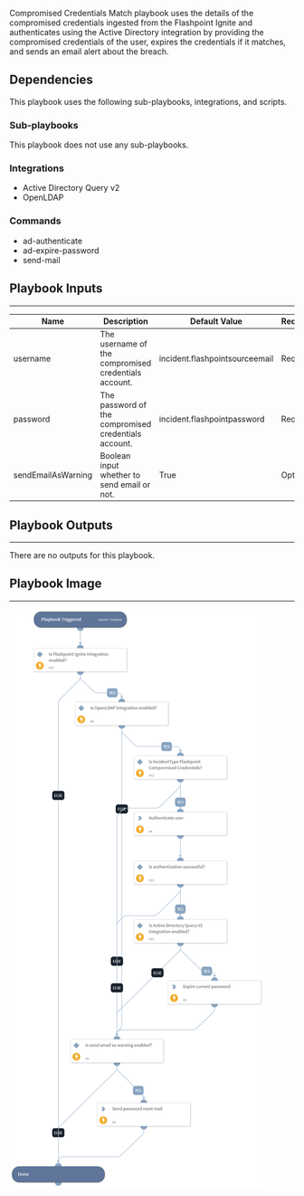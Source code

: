 Compromised Credentials Match playbook uses the details of the compromised credentials ingested from the Flashpoint Ignite and authenticates using the Active Directory integration by providing the compromised credentials of the user, expires the credentials if it matches, and sends an email alert about the breach.

## Dependencies
This playbook uses the following sub-playbooks, integrations, and scripts.

### Sub-playbooks
This playbook does not use any sub-playbooks.

### Integrations
* Active Directory Query v2
* OpenLDAP


### Commands
* ad-authenticate
* ad-expire-password
* send-mail

## Playbook Inputs
---

| **Name** | **Description** | **Default Value** | **Required** |
| --- | --- | --- | --- |
| username | The username of the compromised credentials account. | incident.flashpointsourceemail | Required |
| password | The password of the compromised credentials account. | incident.flashpointpassword | Required |
| sendEmailAsWarning | Boolean input whether to send email or not. | True | Optional |

## Playbook Outputs
---
There are no outputs for this playbook.

## Playbook Image
---
![Compromised Credentials Match - Flashpoint](./../doc_files/Compromised_Credentials_Match_-_Flashpoint.png)
